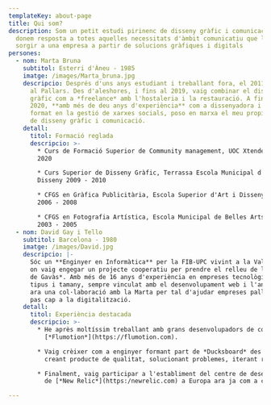 ```yaml
---
templateKey: about-page
title: Qui som?
description: Som un petit estudi pirinenc de disseny gràfic i comunicació que
  donem resposta a totes aquelles necessitats d'àmbit comunicatiu que li puguin
  sorgir a una empresa a partir de solucions gràfiques i digitals
persones:
  - nom: Marta Bruna
    subtitol: Esterri d'Àneu - 1985
    imatge: /images/Marta_bruna.jpg
    descripcio: Després d'uns anys estudiant i treballant fora, el 2011 vaig tornar
      al Pallars. Des d'aleshores, i fins al 2019, vaig combinar el disseny
      gràfic com a *freelance* amb l'hostaleria i la restauració. A finals del
      2020, **amb més de deu anys d'experiència** com a dissenyadora i havent-me
      format en la gestió de xarxes socials, poso en marxa el meu propi estudi
      de disseny gràfic i comunicació.
    detall:
      titol: Formació reglada
      descripcio: >-
        * Curs de Formació Superior de Community management, UOC Xtended Studies
        2020

        * Curs Superior de Disseny Gràfic, Terrassa Escola Municipal d'Art i
        Disseny 2009 - 2010

        * CFGS en Gràfica Publicitària, Escola Superior d'Art i Disseny d'Olot
        2006 - 2008

        * CFGS en Fotografia Artística, Escola Municipal de Belles Arts de Lleida
        2003 - 2005
  - nom: David Gay i Tello
    subtitol: Barcelona - 1980
    imatge: /images/David.jpg
    descripcio: |-
      Sóc un **Enginyer en Informàtica** per la FIB-UPC vivint a la Vall d'Unarre
      on vaig engegar un projecte cooperatiu per prendre el relleu de la *Formatgeria
      de Gavàs*. Amb més de 16 anys d'experiència en empreses tecnològiques de tot
      tipus i tamany, sempre vinculat amb el desenvolupament web i l'analítica, inicio
      ara una col·laboració amb la Marta per tal d'ajudar empreses pallareses a fer el
      pas cap a la digitalització.
    detall:
      titol: Experiència destacada
      descripcio: >-
        * He après moltíssim treballant amb grans desenvolupadors de codi obert a
          [*Flumotion*](https://flumotion.com).

        * Vaig crèixer com a enginyer formant part de *Ducksboard* des dels seus inicis:
          creant producte de qualitat, solucionant problemes, iterant ràpid...

        * Finalment, vaig participar a l'establiment del centre de desenvolupament
          de [*New Relic*](https:/newrelic.com) a Europa ara ja com a cap d'equip.

---
```

